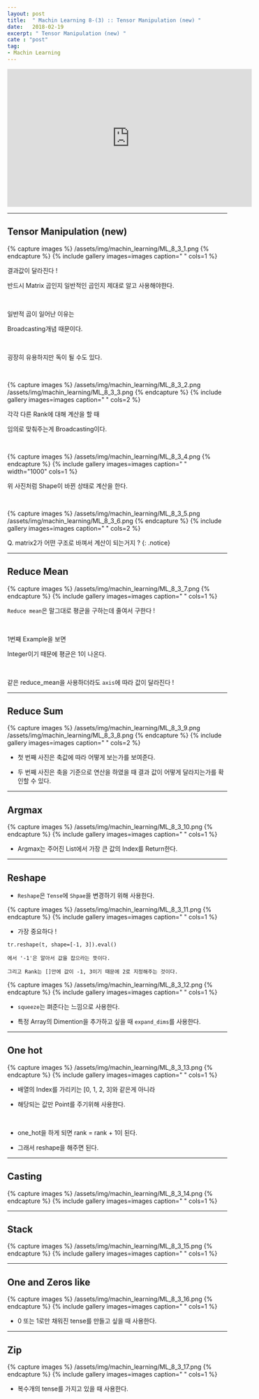 ```yaml
---
layout: post
title:  " Machin Learning 8-(3) :: Tensor Manipulation (new) "
date:   2018-02-19
excerpt: " Tensor Manipulation (new) "
cate : "post"
tag:
- Machin Learning
---
```


<iframe width="560" height="315" src="https://www.youtube.com/watch?v=ZYX0FaqUeN4" frameborder="0"> </iframe>

---


## Tensor Manipulation (new)


{% capture images %}
/assets/img/machin_learning/ML_8_3_1.png
{% endcapture %}
{% include gallery images=images caption=" " cols=1 %}

결과값이 달라진다 ! 

반드시 Matrix 곱인지 일반적인 곱인지 제대로 알고 사용해야한다.

<br>

일반적 곱이 일어난 이유는

Broadcasting개념 때문이다.

<br>

굉장히 유용하지만 독이 될 수도 있다.

<br>


{% capture images %}
/assets/img/machin_learning/ML_8_3_2.png
/assets/img/machin_learning/ML_8_3_3.png
{% endcapture %}
{% include gallery images=images caption=" "  cols=2 %}

각각 다른 Rank에 대해 계산을 할 때 

임의로 맞춰주는게 Broadcasting이다.

<br>


{% capture images %}
/assets/img/machin_learning/ML_8_3_4.png
{% endcapture %}
{% include gallery images=images caption=" " width="1000" cols=1 %}

위 사진처럼 Shape이 바뀐 상태로 계산을 한다.

<br>

{% capture images %}
/assets/img/machin_learning/ML_8_3_5.png
/assets/img/machin_learning/ML_8_3_6.png
{% endcapture %}
{% include gallery images=images caption=" "  cols=2 %}


Q. matrix2가 어떤 구조로 바껴서 계산이 되는거지 ?
{: .notice}





---

## Reduce Mean

{% capture images %}
/assets/img/machin_learning/ML_8_3_7.png
{% endcapture %}
{% include gallery images=images caption=" "  cols=1 %}

`Reduce mean`은 말그대로 평균을 구하는데 줄여서 구한다 !
  
  <br>

1번째 Example을 보면 

Integer이기 때문에 평균은 1이 나온다.

<br>

같은 reduce_mean을 사용하더라도 `axis`에 따라 값이 달라진다 !


---

## Reduce Sum


{% capture images %}
/assets/img/machin_learning/ML_8_3_9.png
/assets/img/machin_learning/ML_8_3_8.png
{% endcapture %}
{% include gallery images=images caption=" "  cols=2 %}

* 첫 번째 사진은 축값에 따라 어떻게 보는가를 보여준다.

* 두 번째 사진은 축을 기준으로 연산을 하였을 때 결과 값이 어떻게 달라지는가를 확인할 수 있다.

---

## Argmax


{% capture images %}
/assets/img/machin_learning/ML_8_3_10.png
{% endcapture %}
{% include gallery images=images caption=" "  cols=1 %}

* Argmax는 주어진 List에서 가장 큰 값의 Index를 Return한다. 


---

## Reshape

* `Reshape`은 `Tense`에 `Shpae`을 변경하기 위해 사용한다.

{% capture images %}
/assets/img/machin_learning/ML_8_3_11.png
{% endcapture %}
{% include gallery images=images caption=" "  cols=1 %}


* 가장 중요하다 ! 

```
tr.reshape(t, shape=[-1, 3]).eval()

에서 '-1'은 알아서 값을 잡으라는 뜻이다.

그리고 Rank는 []안에 값이 -1, 3이기 때문에 2로 지정해주는 것이다.
```



{% capture images %}
/assets/img/machin_learning/ML_8_3_12.png
{% endcapture %}
{% include gallery images=images caption=" "  cols=1 %}



* `squeeze`는 펴준다는 느낌으로 사용한다.

* 특정 Array의 Dimention을 추가하고 싶을 때 `expand_dims`를 사용한다.


---

## One hot

{% capture images %}
/assets/img/machin_learning/ML_8_3_13.png
{% endcapture %}
{% include gallery images=images caption=" "  cols=1 %}


* 배열의 Index를 가리키는 [0, 1, 2, 3]와 같은게 아니라 

* 해당되는 값만 Point를 주기위해 사용한다.

<br>

* one_hot을 하게 되면 rank = rank + 1이 된다.

* 그래서 reshape을 해주면 된다.


---


## Casting


{% capture images %}
/assets/img/machin_learning/ML_8_3_14.png
{% endcapture %}
{% include gallery images=images caption=" "  cols=1 %}


---

## Stack


{% capture images %}
/assets/img/machin_learning/ML_8_3_15.png
{% endcapture %}
{% include gallery images=images caption=" "  cols=1 %}


---

## One and Zeros like

{% capture images %}
/assets/img/machin_learning/ML_8_3_16.png
{% endcapture %}
{% include gallery images=images caption=" "  cols=1 %}

* 0 또는 1로만 채워진 tense를 만들고 싶을 때 사용한다.

---

## Zip

{% capture images %}
/assets/img/machin_learning/ML_8_3_17.png
{% endcapture %}
{% include gallery images=images caption=" "  cols=1 %}

* 복수개의 tense를 가지고 있을 때 사용한다.




